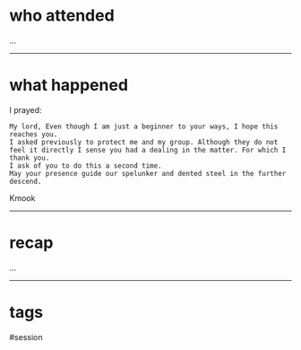 # who attended

...

---
# what happened

I prayed:
```
My lord, Even though I am just a beginner to your ways, I hope this reaches you.
I asked previously to protect me and my group. Although they do not feel it directly I sense you had a dealing in the matter. For which I thank you.
I ask of you to do this a second time.
May your presence guide our spelunker and dented steel in the further descend.
```

Kmook

---
# recap

...

---
# tags

#session